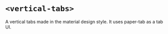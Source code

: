 # `<vertical-tabs>`

A vertical tabs made in the material design style. It uses paper-tab as a tab UI.
